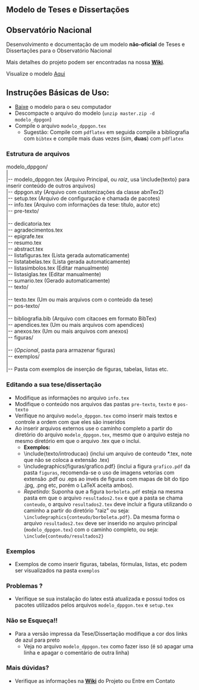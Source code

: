 ## Modelo de Teses e Dissertações
## Observatório Nacional

Desenvolvimento e documentação de um modelo **não-oficial** de Teses e
Dissertações para o Observatório Nacional

Mais detalhes do projeto podem ser encontradas na nossa [**Wiki**](https://github.com/evandromr/modelodetese_dppgon/wiki).

Visualize o modelo [Aqui](https://github.com/evandromr/modelodetese_dppgon/blob/master/modelo_dppgon.pdf?raw=true)  

## Instruções Básicas de Uso:

  - [Baixe](https://github.com/evandromr/modelodetese_dppgon/archive/master.zip) o modelo para o seu computador
  - Descompacte o arquivo do modelo (`unzip master.zip -d modelo_dppgon`)
  - Compile o arquivo `modelo_dppgon.tex`
    - Sugestão: Compile com `pdflatex` em seguida compile a bibliografia com `bibtex` e compile mais duas vezes (sim, __duas__) com `pdflatex`

### Estrutura de arquivos
  
  modelo_dppgon/  
  |  
  |-- modelo_dppgon.tex (Arquivo Principal, ou *raiz*, usa \include{texto} para inserir conteúdo de outros arquivos)  
  |-- dppgon.sty        (Arquivo com customizações da classe abnTex2)  
  |-- setup.tex         (Arquivo de configuração e chamada de pacotes)  
  |-- info.tex          (Arquivo com informações da tese: título, autor etc)  
  |-- pre-texto/  
      |  
      |-- dedicatoria.tex  
      |-- agradecimentos.tex  
      |-- epigrafe.tex  
      |-- resumo.tex  
      |-- abstract.tex  
      |-- listafiguras.tex    (Lista gerada automaticamente)  
      |-- listatabelas.tex    (Lista gerada automaticamente)  
      |-- listasimbolos.tex   (Editar manualmente)  
      |-- listasiglas.tex     (Editar manualmente)  
      |-- sumario.tex         (Gerado automaticamente)  
  |-- texto/  
      |  
      |-- texto.tex           (Um ou mais arquivos com o conteúdo da tese)  
  |-- pos-texto/  
      |  
      |-- bibliografia.bib    (Arquivo com citacoes em formato BibTex)  
      |-- apendices.tex       (Um ou mais arquivos com apendices)  
      |-- anexos.tex          (Um ou mais arquivos com anexos)  
  |-- figuras/  
      |  
      |-- (*Opcional*, pasta para armazenar figuras)  
  |-- exemplos/  
      |  
      |-- Pasta com exemplos de inserção de figuras, tabelas, listas etc.  

### Editando a sua tese/dissertação

  - Modifique as informações no arquivo `info.tex`
  - Modifique o conteúdo nos arquivos das pastas `pre-texto`, `texto` e `pos-texto`
  - Verifique no arquivo `modelo_dppgon.tex` como inserir mais textos e controle a ordem com que eles são inseridos
  - Ao inserir arquivos externos use o caminho completo a partir do diretório do arquivo `modelo_dppgon.tex`, mesmo que o arquivo esteja no mesmo diretório em que o arquivo .tex que o inclui.
    - __Exemplos:__  
    - \include{texto/introducao} (inclui um arquivo de conteudo \*.tex, note que não se coloca a extensão .tex)
    - \includegraphics{figuras/grafico.pdf} (inclui a figura `grafico.pdf` da pasta `figuras`, recomenda-se o uso de imagens vetorias com extensão .pdf ou .eps ao invés de figuras com mapas de bit do tipo .jpg, .png etc, porém o LaTeX aceita ambos).
    - _Repetindo_: Suponha que a figura `borboleta.pdf` esteja na mesma pasta em que o arquivo `resultados2.tex` e que a pasta se chama `conteudo`, o arquivo `resultados2.tex` deve incluir a figura utilizando o caminho a partir do diretório "raiz" ou seja: `\includegraphics{conteudo/borboleta.pdf}`. Da mesma forma o arquivo `resultados2.tex` deve ser inserido no arquivo principal (`modelo_dppgon.tex`) com o caminho completo, ou seja: `\include{conteudo/resultados2}`

### Exemplos

  - Exemplos de como inserir figuras, tabelas, fórmulas, listas, etc podem ser visualizados na pasta `exemplos`

### Problemas ?

  - Verifique se sua instalação do latex está atualizada e possui todos os pacotes utilizados pelos arquivos `modelo_dppgon.tex` e `setup.tex`

### Não se Esqueça!!

  - Para a versão impressa da Tese/Dissertação modifique a cor dos links de azul para preto 
    - Veja no arquivo `modelo_dppgon.tex` como fazer isso (é só apagar uma linha e apagar o comentário de outra linha)

### Mais dúvidas?

  - Verifique as informações na [**Wiki**](https://github.com/evandromr/modelodetese_dppgon/wiki) do Projeto ou Entre em Contato

